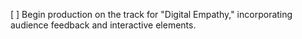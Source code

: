 [ ] Begin production on the track for "Digital Empathy," incorporating audience feedback and interactive elements.